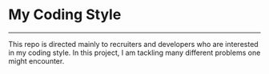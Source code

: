 # My Coding Style
---

This repo is directed mainly to recruiters and developers who are interested in my coding style.
In this project, I am tackling many different problems one might encounter.
